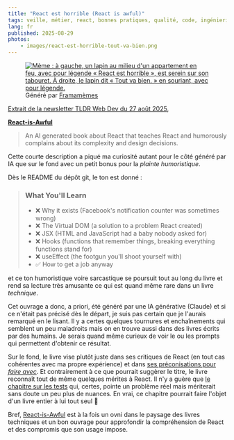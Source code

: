 ```yaml
---
title: "React est horrible (React is awful)"
tags: veille, métier, react, bonnes pratiques, qualité, code, ingénierie logicielle
lang: fr
published: 2025-08-29
photos:
    - images/react-est-horrible-tout-va-bien.png
---
```

<figure class="object-center bordered">
  <a href="/images/react-est-horrible-tout-va-bien.png">
    <img loading="lazy" src="/images/660x/react-est-horrible-tout-va-bien.png" alt="Mème : à gauche, un lapin au milieu d'un appartement en feu, avec pour légende « React est horrible », est serein sur son tabouret. À droite, le lapin dit « Tout va bien. » en souriant, avec pour légende." />
  </a>
  <footer>Généré par <a href="https://framamemes.org/?meme=this_is_fine">Framamèmes</a></footer>
</figure>

[Extrait de la newsletter TLDR Web Dev du 27 août 2025](https://a.tldrnewsletter.com/web-version?ep=1&lc=fbbfb5c8-4b42-11f0-b9e7-9716091ed4a1&p=5581b3de-831c-11f0-a328-396c2123b42d&pt=campaign&t=1756294286&s=d02fe564622c4f4c98bd71950074e83b99e3b9616eedb4aafede024c1f0acae6),

**[React-is-Awful](https://github.com/cloudstreet-dev/React-is-Awful)**

> An AI generated book about React that teaches React and humorously complains about its complexity and design decisions.

Cette courte description a piqué ma curiosité autant pour le côté généré par IA
que sur le fond avec un petit bonus pour la _plainte humoristique_.

Dès le README du dépôt git, le ton est donné :

> ### What You'll Learn
>
> * ❌ Why it exists (Facebook's notification counter was sometimes wrong)
> * ❌ The Virtual DOM (a solution to a problem React created)
> * ❌ JSX (HTML and JavaScript had a baby nobody asked for)
> * ❌ Hooks (functions that remember things, breaking everything functions stand for)
> * ❌ useEffect (the footgun you'll shoot yourself with)
> * ✅ How to get a job anyway

et ce ton humoristique voire sarcastique se poursuit tout au long du livre et
rend sa lecture très amusante ce qui est quand même rare dans un livre
_technique_.

Cet ouvrage a donc, a priori, été généré par une IA générative (Claude) et si ce
n'était pas précisé dès le départ, je suis pas certain que je l'aurais remarqué
en le lisant. Il y a certes quelques tournures et enchaînements qui semblent un
peu maladroits mais on en trouve aussi dans des livres écrits par des humains.
Je serais quand même curieux de voir le ou les prompts qui permettent d'obtenir
ce résultat.

Sur le fond, le livre vise plutôt juste dans ses critiques de React (en tout cas
cohérentes avec ma propre expérience) et dans [ses préconisations pour _faire
avec_](https://github.com/cloudstreet-dev/React-is-Awful/blob/main/18-chapter-acceptance.md).
Et contrairement à ce que pourrait suggèrer le titre, le livre reconnaît tout de
même quelques mérites à React. Il n'y a guère que [le chapitre sur les
tests](https://github.com/cloudstreet-dev/React-is-Awful/blob/main/14-chapter-testing-nightmare.md)
qui, certes, pointe un problème réel mais mériterait sans doute un peu plus de
nuances. En vrai, ce chapitre pourrait faire l'objet d'un livre entier à lui
tout seul 🫠

Bref, [React-is-Awful](https://github.com/cloudstreet-dev/React-is-Awful) est à
la fois un ovni dans le paysage des livres techniques et un bon ouvrage pour
approfondir la compréhension de React et des compromis que son usage impose.
